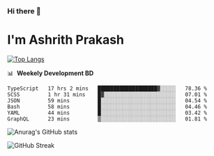 ### Hi there 👋
# I'm Ashrith Prakash


[![Top Langs](https://github-readme-stats.vercel.app/api/top-langs/?username=xxcheckmatexx&layout=compact&count_private=true&include_all_commits=true&show_icons=true&line_height=20&title_color=FFFFFF&icon_color=FFFFFF&text_color=FFFFFF&bg_color=0D1117)](https://github.com/anuraghazra/github-readme-stats)

📊 &nbsp;**Weekely Development BD**

<!--START_SECTION:waka-->

```text
TypeScript   17 hrs 2 mins   ███████████████████▓░░░░░   78.36 %
SCSS         1 hr 31 mins    █▓░░░░░░░░░░░░░░░░░░░░░░░   07.01 %
JSON         59 mins         █░░░░░░░░░░░░░░░░░░░░░░░░   04.54 %
Bash         58 mins         █░░░░░░░░░░░░░░░░░░░░░░░░   04.46 %
YAML         44 mins         █░░░░░░░░░░░░░░░░░░░░░░░░   03.42 %
GraphQL      23 mins         ▒░░░░░░░░░░░░░░░░░░░░░░░░   01.81 %
```

<!--END_SECTION:waka-->

![Anurag's GitHub stats](https://github-readme-stats.vercel.app/api?username=xxcheckmatexx&count_private=true&show_icons=true&theme=merko)  

![GitHub Streak](http://github-readme-streak-stats.herokuapp.com?user=xxcheckmatexx&theme=merko&hide_border=true&date_format=M%20j%5B%2C%20Y%5D&fire=DD0E0B)
<br/>
